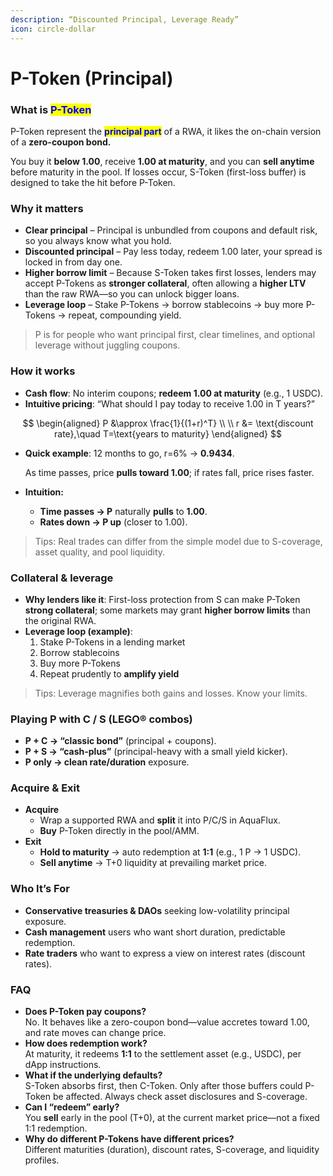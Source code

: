 ```yaml
---
description: “Discounted Principal, Leverage Ready”
icon: circle-dollar
---
```


# P-Token (Principal)

### **What is&#x20;**<mark style="color:blue;">**P-Token**</mark>

P-Token represent the <mark style="color:blue;">**principal part**</mark> of a RWA, it likes the on-chain version of a **zero-coupon bond.**

You buy it **below 1.00**, receive **1.00 at maturity**, and you can **sell anytime** before maturity in the pool. If losses occur, S-Token (first-loss buffer) is designed to take the hit before P-Token.

### Why it matters

* **Clear principal** – Principal is unbundled from coupons and default risk, so you always know what you hold.
* **Discounted principal** – Pay less today, redeem 1.00 later, your spread is locked in from day one.
* **Higher borrow limit** – Because S-Token takes first losses, lenders may accept P-Tokens as **stronger collateral**, often allowing a **higher LTV** than the raw RWA—so you can unlock bigger loans.
* **Leverage loop** – Stake P-Tokens → borrow stablecoins → buy more P-Tokens → repeat, compounding yield.

> P is for people who want principal first, clear timelines, and optional leverage without juggling coupons.

### How it works

* **Cash flow**: No interim coupons; **redeem 1.00 at maturity** (e.g., 1 USDC).
* **Intuitive pricing**: “What should I pay today to receive 1.00 in T years?”

$$
\begin{aligned}
P &\approx \frac{1}{(1+r)^T} \\ \\
r &= \text{discount rate},\quad T=\text{years to maturity}
\end{aligned}
$$

*   **Quick example**: 12 months to go, r=6% → **0.9434**.

    As time passes, price **pulls toward 1.00**; if rates fall, price rises faster.
* **Intuition:**
  * **Time passes → P** naturally **pulls** to **1.00**.
  * **Rates down → P up** (closer to 1.00).

> Tips: Real trades can differ from the simple model due to S-coverage, asset quality, and pool liquidity.

### Collateral & leverage

* **Why lenders like it**: First-loss protection from S can make P-Token **strong collateral**; some markets may grant **higher borrow limits** than the original RWA.
* **Leverage loop (example)**:
  1. Stake P-Tokens in a lending market
  2. Borrow stablecoins
  3. Buy more P-Tokens
  4. Repeat prudently to **amplify yield**

> Tips: Leverage magnifies both gains and losses. Know your limits.

### Playing P with C / S (LEGO® combos)

* **P + C → “classic bond”** (principal + coupons).
* **P + S → “cash-plus”** (principal-heavy with a small yield kicker).
* **P only → clean rate/duration** exposure.

### Acquire & Exit

* **Acquire**
  * Wrap a supported RWA and **split** it into P/C/S in AquaFlux.
  * **Buy** P-Token directly in the pool/AMM.
* **Exit**
  * **Hold to maturity** → auto redemption at **1:1** (e.g., 1 P → 1 USDC).
  * **Sell anytime** → T+0 liquidity at prevailing market price.

### Who It’s For

* **Conservative treasuries & DAOs** seeking low-volatility principal exposure.
* **Cash management** users who want short duration, predictable redemption.
* **Rate traders** who want to express a view on interest rates (discount rates).

### FAQ

* **Does P-Token pay coupons?**\
  No. It behaves like a zero-coupon bond—value accretes toward 1.00, and rate moves can change price.
* **How does redemption work?**\
  At maturity, it redeems **1:1** to the settlement asset (e.g., USDC), per dApp instructions.
* **What if the underlying defaults?**\
  S-Token absorbs first, then C-Token. Only after those buffers could P-Token be affected. Always check asset disclosures and S-coverage.
* **Can I “redeem” early?**\
  You **sell** early in the pool (T+0), at the current market price—not a fixed 1:1 redemption.
* **Why do different P-Tokens have different prices?**\
  Different maturities (duration), discount rates, S-coverage, and liquidity profiles.
